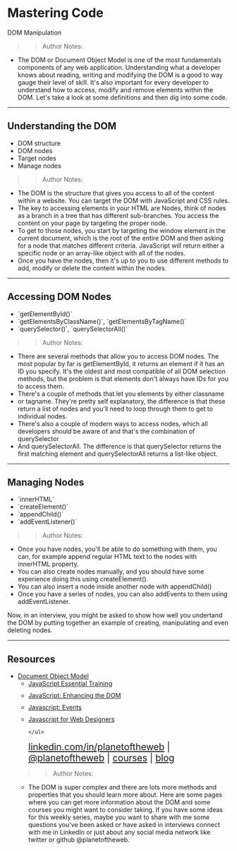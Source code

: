 
<!-- .slide: data-state="title" -->

# Mastering Code
DOM Manipulation

>> Author Notes:
- The DOM or Document Object Model is one of the most fundamentals components of any web application. Understanding what a developer knows about reading, writing and modifying the DOM is a good to way gauge their level of skill. It's also important for every developer to understand how to access, modify and remove elements within the DOM. Let's take a look at some definitions and then dig into some code.

---

## Understanding the DOM
<ul>
  <li class="fragment">DOM structure</li>
  <li class="fragment">DOM nodes</li>
  <li class="fragment">Target nodes</li>
  <li class="fragment">Manage nodes</li>
</ul>

>> Author Notes:
- The DOM is the structure that gives you access to all of the content within a website. You can target the DOM with JavaScript and CSS rules.
- The key to accessing elements in your HTML are Nodes, think of nodes as a branch in a tree that has different sub-branches. You access the content on your page by targeting the proper node.
- To get to those nodes, you start by targeting the window element in the current document, which is the root of the entire DOM and then asking for a node that matches different criteria. JavaScript will return either a specific node or an array-like object with all of the nodes.
- Once you have the nodes, then it's up to you to use different methods to add, modify or delete the content within the nodes.

---

## Accessing DOM Nodes
<ul>
  <li class="fragment">`getElementById()`</li>
  <li class="fragment">`getElementsByClassName()`, `getElementsByTagName()`</li>
  <li class="fragment">`querySelector()`, `querySelectorAll()`</li>
</li>
</ul>

>> Author Notes:
- There are several methods that allow you to access DOM nodes. The most popular by far is getElementById, it returns an element if it has an ID you specify. It's the oldest and most compatible of all DOM selection methods, but the problem is that elements don't always have IDs for you to access them.
- There's a couple of methods that let you elements by either classname 
- or tagname. They're pretty self explanatory, the difference is that these return a list of nodes and you'll need to loop through them to get to individual nodes.
- There's also a couple of modern ways to access nodes, which all developers should be aware of and that's the combination of querySelector
- And querySelectorAll. The difference is that querySelector returns the first matching element and querySelectorAll returns a list-like object.

---

## Managing Nodes
<ul>
  <li class="fragment">`innerHTML`</li>
  <li class="fragment">`createElement()`</li>
  <li class="fragment">`appendChild()`</li>
  <li class="fragment">`addEventListener()`</li>
</ul>

>> Author Notes:
- Once you have nodes, you'll be able to do something with them, you can, for example append regular HTML text to the nodes with innerHTML property.
- You can also create nodes manually, and you should have some experience doing this using createElement().
- You can also insert a node inside another node with appendChild()
- Once you have a series of nodes, you can also addEvents to them using addEventListener.

Now, in an interview, you might be asked to show how well you undertand the DOM by putting together an example of creating, manipulating and even deleting nodes.

---
## Resources
<ul>
  <li><a href="https://developer.mozilla.org/en-US/docs/Web/API/Document_Object_Model">Document Object Model</a></li>
  <li style="list-style: none;">
    <ul>
      <li style="margin-bottom: 10px"><a href="https://www.linkedin.com/learning/javascript-essential-training?u=104">JavaScript Essential Training</a></li>
      <li style="margin-bottom: 10px"><a href="https://www.lynda.com/HTML-tutorials/JavaScript-Enhancing-DOM/122462-2.html">JavaScript: Enhancing the DOM</a></li>
      <li style="margin-bottom: 10px"><a href="https://www.linkedin.com/learning/javascript-events?u=104">Javascript: Events</a></li>
      <li style="margin-bottom: 10px"><a href="https://www.linkedin.com/learning/javascript-for-web-designers-2?u=104">Javascript for Web Designers</a></li>

    </ul>
  <li style="list-style: none; font-size: 1.3rem;"><a href="hhttps://www.linkedin.com/in/planetoftheweb">linkedin.com/in/planetoftheweb</a> | <a href="https://www.twitter.com/planetoftheweb">@planetoftheweb</a> | <a href="https://www.linkedin.com/learning/instructors/ray-villalobos">courses</a> | <a href="https://raybo.org">blog</a></li>
</ul>


>> Author Notes:
- The DOM is super complex and there are lots more methods and properties that you should learn more about. Here are some pages where you can get more information about the DOM and some courses you might want to consider taking. If you have some ideas for this weekly series, maybe you want to share with me some questions you've been asked or have asked in interviews connect with me in LinkedIn or just about any social media network like twitter or github @planetoftheweb.
